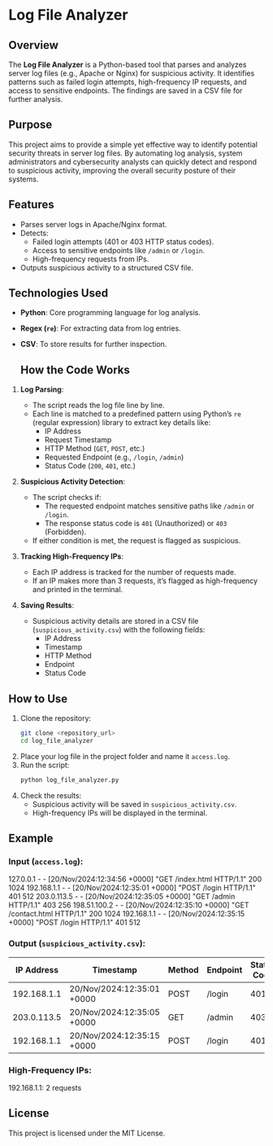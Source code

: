 # Log File Analyzer

## Overview
The **Log File Analyzer** is a Python-based tool that parses and analyzes server log files (e.g., Apache or Nginx) for suspicious activity. It identifies patterns such as failed login attempts, high-frequency IP requests, and access to sensitive endpoints. The findings are saved in a CSV file for further analysis.

## Purpose
This project aims to provide a simple yet effective way to identify potential security threats in server log files. By automating log analysis, system administrators and cybersecurity analysts can quickly detect and respond to suspicious activity, improving the overall security posture of their systems.

## Features
- Parses server logs in Apache/Nginx format.
- Detects:
  - Failed login attempts (401 or 403 HTTP status codes).
  - Access to sensitive endpoints like `/admin` or `/login`.
  - High-frequency requests from IPs.
- Outputs suspicious activity to a structured CSV file.

## Technologies Used
- **Python**: Core programming language for log analysis.
- **Regex (`re`)**: For extracting data from log entries.
- **CSV**: To store results for further inspection.

  ## How the Code Works
1. **Log Parsing**: 
   - The script reads the log file line by line.
   - Each line is matched to a predefined pattern using Python’s `re` (regular expression) library to extract key details like:
     - IP Address
     - Request Timestamp
     - HTTP Method (`GET`, `POST`, etc.)
     - Requested Endpoint (e.g., `/login`, `/admin`)
     - Status Code (`200`, `401`, etc.)

2. **Suspicious Activity Detection**:
   - The script checks if:
     - The requested endpoint matches sensitive paths like `/admin` or `/login`.
     - The response status code is `401` (Unauthorized) or `403` (Forbidden).
   - If either condition is met, the request is flagged as suspicious.

3. **Tracking High-Frequency IPs**:
   - Each IP address is tracked for the number of requests made.
   - If an IP makes more than 3 requests, it’s flagged as high-frequency and printed in the terminal.

4. **Saving Results**:
   - Suspicious activity details are stored in a CSV file (`suspicious_activity.csv`) with the following fields:
     - IP Address
     - Timestamp
     - HTTP Method
     - Endpoint
     - Status Code

## How to Use
1. Clone the repository:
    ```bash
    git clone <repository_url>
    cd log_file_analyzer
    ```
2. Place your log file in the project folder and name it `access.log`.
3. Run the script:
    ```bash
    python log_file_analyzer.py
    ```
4. Check the results:
    - Suspicious activity will be saved in `suspicious_activity.csv`.
    - High-frequency IPs will be displayed in the terminal.

## Example
### Input (`access.log`):
127.0.0.1 - - [20/Nov/2024:12:34:56 +0000] "GET /index.html HTTP/1.1" 200 1024 192.168.1.1 - - [20/Nov/2024:12:35:01 +0000] "POST /login HTTP/1.1" 401 512 203.0.113.5 - - [20/Nov/2024:12:35:05 +0000] "GET /admin HTTP/1.1" 403 256 198.51.100.2 - - [20/Nov/2024:12:35:10 +0000] "GET /contact.html HTTP/1.1" 200 1024 192.168.1.1 - - [20/Nov/2024:12:35:15 +0000] "POST /login HTTP/1.1" 401 512

### Output (`suspicious_activity.csv`):
| IP Address    | Timestamp                  | Method | Endpoint | Status Code |
|---------------|----------------------------|--------|----------|-------------|
| 192.168.1.1   | 20/Nov/2024:12:35:01 +0000 | POST   | /login   | 401         |
| 203.0.113.5   | 20/Nov/2024:12:35:05 +0000 | GET    | /admin   | 403         |
| 192.168.1.1   | 20/Nov/2024:12:35:15 +0000 | POST   | /login   | 401         |

### High-Frequency IPs:
192.168.1.1: 2 requests

## License
This project is licensed under the MIT License.
